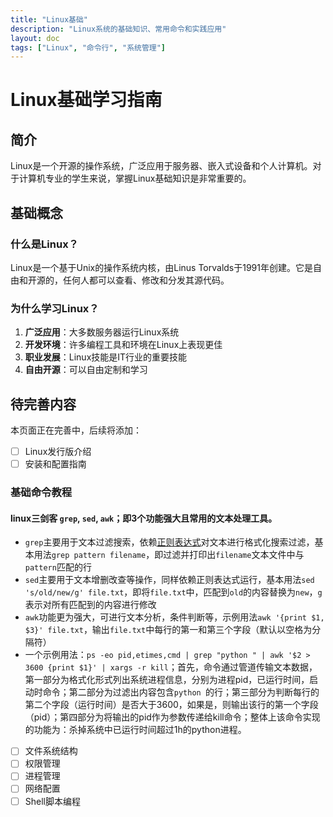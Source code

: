 ```yaml
---
title: "Linux基础"
description: "Linux系统的基础知识、常用命令和实践应用"
layout: doc
tags: ["Linux", "命令行", "系统管理"]
---
```


# Linux基础学习指南

## 简介

Linux是一个开源的操作系统，广泛应用于服务器、嵌入式设备和个人计算机。对于计算机专业的学生来说，掌握Linux基础知识是非常重要的。

## 基础概念

### 什么是Linux？
Linux是一个基于Unix的操作系统内核，由Linus Torvalds于1991年创建。它是自由和开源的，任何人都可以查看、修改和分发其源代码。

### 为什么学习Linux？
1. **广泛应用**：大多数服务器运行Linux系统
2. **开发环境**：许多编程工具和环境在Linux上表现更佳
3. **职业发展**：Linux技能是IT行业的重要技能
4. **自由开源**：可以自由定制和学习

## 待完善内容

本页面正在完善中，后续将添加：
- [ ] Linux发行版介绍
- [ ] 安装和配置指南
### 基础命令教程

#### linux三剑客 `grep`, `sed`, `awk`；即3个功能强大且常用的文本处理工具。
  - `grep`主要用于文本过滤搜索，依赖[正则表达式](https://zh.wikipedia.org/wiki/%E6%AD%A3%E5%88%99%E8%A1%A8%E8%BE%BE%E5%BC%8F)对文本进行格式化搜索过滤，基本用法`grep pattern filename`，即过滤并打印出`filename`文本文件中与`pattern`匹配的行
  - `sed`主要用于文本增删改查等操作，同样依赖正则表达式运行，基本用法`sed 's/old/new/g' file.txt`，即将`file.txt`中，匹配到`old`的内容替换为`new`，`g`表示对所有匹配到的内容进行修改
  - `awk`功能更为强大，可进行文本分析，条件判断等，示例用法`awk '{print $1, $3}' file.txt`，输出`file.txt`中每行的第一和第三个字段（默认以空格为分隔符）
  - 一个示例用法：`ps -eo pid,etimes,cmd | grep "python " | awk '$2 > 3600 {print $1}' | xargs -r kill`；首先，命令通过管道传输文本数据，第一部分为格式化形式列出系统进程信息，分别为进程pid，已运行时间，启动时命令；第二部分为过滤出内容包含`python `的行；第三部分为判断每行的第二个字段（运行时间）是否大于3600，如果是，则输出该行的第一个字段（pid）；第四部分为将输出的pid作为参数传递给kill命令；整体上该命令实现的功能为：杀掉系统中已运行时间超过1h的python进程。
- [ ] 文件系统结构
- [ ] 权限管理
- [ ] 进程管理
- [ ] 网络配置
- [ ] Shell脚本编程
